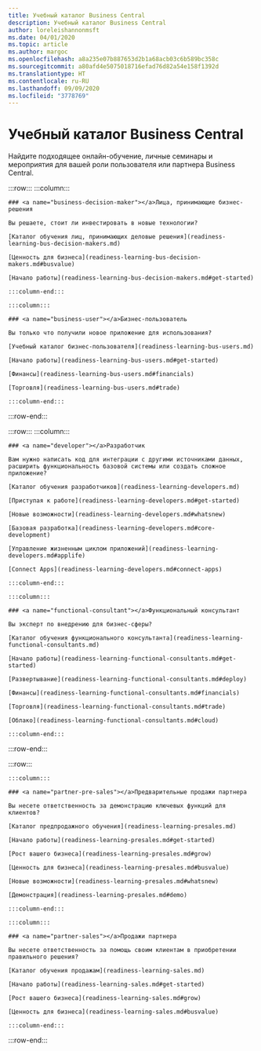 ```yaml
---
title: Учебный каталог Business Central
description: Учебный каталог Business Central
author: loreleishannonmsft
ms.date: 04/01/2020
ms.topic: article
ms.author: margoc
ms.openlocfilehash: a8a235e07b887653d2b1a68acb03c6b589bc358c
ms.sourcegitcommit: a80afd4e5075018716efad76d82a54e158f1392d
ms.translationtype: HT
ms.contentlocale: ru-RU
ms.lasthandoff: 09/09/2020
ms.locfileid: "3778769"
---
```

# <a name="business-central-learning-catalog"></a>Учебный каталог Business Central
Найдите подходящее онлайн-обучение, личные семинары и мероприятия для вашей роли пользователя или партнера Business Central.

:::row:::
    :::column:::

    ### <a name="business-decision-maker"></a>Лица, принимающие бизнес-решения

    Вы решаете, стоит ли инвестировать в новые технологии? 

    [Каталог обучения лиц, принимающих деловые решения](readiness-learning-bus-decision-makers.md)

    [Ценность для бизнеса](readiness-learning-bus-decision-makers.md#busvalue)

    [Начало работы](readiness-learning-bus-decision-makers.md#get-started)

    :::column-end:::

    :::column:::

    ### <a name="business-user"></a>Бизнес-пользователь

    Вы только что получили новое приложение для использования? 

    [Учебный каталог бизнес-пользователя](readiness-learning-bus-users.md)

    [Начало работы](readiness-learning-bus-users.md#get-started)

    [Финансы](readiness-learning-bus-users.md#financials)

    [Торговля](readiness-learning-bus-users.md#trade)

    :::column-end:::

:::row-end:::

:::row:::
    :::column:::

    ### <a name="developer"></a>Разработчик

    Вам нужно написать код для интеграции с другими источниками данных, расширить функциональность базовой системы или создать сложное приложение?

    [Каталог обучения разработчиков](readiness-learning-developers.md)

    [Приступая к работе](readiness-learning-developers.md#get-started)

    [Новые возможности](readiness-learning-developers.md#whatsnew)

    [Базовая разработка](readiness-learning-developers.md#core-development)

    [Управление жизненным циклом приложений](readiness-learning-developers.md#applife)

    [Connect Apps](readiness-learning-developers.md#connect-apps)

    :::column-end:::

    :::column:::

    ### <a name="functional-consultant"></a>Функциональный консультант
    
    Вы эксперт по внедрению для бизнес-сферы? 

    [Каталог обучения функционального консультанта](readiness-learning-functional-consultants.md)

    [Начало работы](readiness-learning-functional-consultants.md#get-started)

    [Развертывание](readiness-learning-functional-consultants.md#deploy)

    [Финансы](readiness-learning-functional-consultants.md#financials)

    [Торговля](readiness-learning-functional-consultants.md#trade)

    [Облако](readiness-learning-functional-consultants.md#cloud)

    :::column-end:::

:::row-end:::

:::row:::

    :::column:::

    ### <a name="partner-pre-sales"></a>Предварительные продажи партнера

    Вы несете ответственность за демонстрацию ключевых функций для клиентов? 

    [Каталог предпродажного обучения](readiness-learning-presales.md)

    [Начало работы](readiness-learning-presales.md#get-started)

    [Рост вашего бизнеса](readiness-learning-presales.md#grow)

    [Ценность для бизнеса](readiness-learning-presales.md#busvalue)

    [Новые возможности](readiness-learning-presales.md#whatsnew)

    [Демонстрация](readiness-learning-presales.md#demo)

    :::column-end:::

    :::column:::

    ### <a name="partner-sales"></a>Продажи партнера

    Вы несете ответственность за помощь своим клиентам в приобретении правильного решения? 

    [Каталог обучения продажам](readiness-learning-sales.md)

    [Начало работы](readiness-learning-sales.md#get-started)

    [Рост вашего бизнеса](readiness-learning-sales.md#grow)

    [Ценность для бизнеса](readiness-learning-sales.md#busvalue)

    :::column-end:::

:::row-end:::
